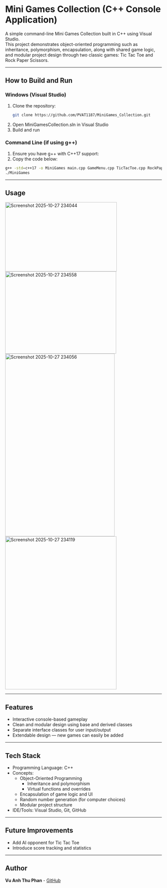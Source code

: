 # Mini Games Collection (C++ Console Application)

A simple command-line Mini Games Collection built in C++ using Visual Studio.  
This project demonstrates object-oriented programming such as inheritance, polymorphism, encapsulation, along with
shared game logic, and modular project design through two classic games: Tic Tac Toe and Rock Paper Scissors.

---

## How to Build and Run
### Windows (Visual Studio)
1. Clone the repository:
   ```bash
   git clone https://github.com/PVAT1187/MiniGames_Collection.git
2. Open MiniGamesCollection.sln in Visual Studio
3. Build and run

### Command Line (if using g++)
1. Ensure you have g++ with C++17 support:
2. Copy the code below:
  ```bash
  g++ -std=c++17 -o MiniGames main.cpp GameMenu.cpp TicTacToe.cpp RockPaperScissors.cpp GameInterface.cpp TicTacToeInterface.cpp RockPaperScissorsInterface.cpp
  ./MiniGames
  ```
---

## Usage
<img width="359" height="222" alt="Screenshot 2025-10-27 234044" src="https://github.com/user-attachments/assets/c366ded2-ef2f-4d1f-8fb1-5675f70f6fc9" />
<img width="357" height="263" alt="Screenshot 2025-10-27 234558" src="https://github.com/user-attachments/assets/6de89fdd-1d38-40a3-942f-5f3f69ea4725" />
<img width="352" height="585" alt="Screenshot 2025-10-27 234056" src="https://github.com/user-attachments/assets/2aff3347-f861-4243-bc4b-d7396db33c0d" />
<img width="358" height="490" alt="Screenshot 2025-10-27 234119" src="https://github.com/user-attachments/assets/29554559-46a6-4eab-9835-dc8c71701a5a" />

---

## Features
- Interactive console-based gameplay
- Clean and modular design using base and derived classes
- Separate interface classes for user input/output
- Extendable design — new games can easily be added

---

## Tech Stack
- Programming Language: C++
- Concepts:
  - Object-Oriented Programming
    - Inheritance and polymorphism
    - Virtual functions and overrides
  - Encapsulation of game logic and UI
  - Random number generation (for computer choices)
  - Modular project structure
- IDE/Tools: Visual Studio, Git, GitHub

---

## Future Improvements
- Add AI opponent for Tic Tac Toe
- Introduce score tracking and statistics

---

## Author
**Vu Anh Thu Phan** - [GitHub](https://github.com/PVAT1187) 

